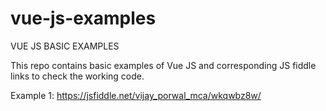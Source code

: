 # vue-js-examples
VUE JS BASIC EXAMPLES

This repo contains basic examples of Vue JS and corresponding JS fiddle links to check the working code.

Example 1: https://jsfiddle.net/vijay_porwal_mca/wkqwbz8w/
